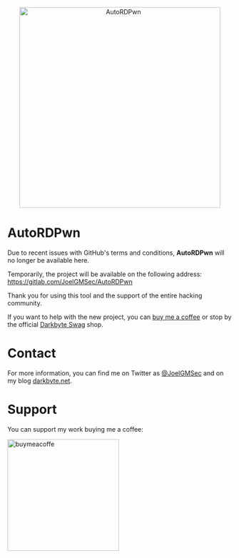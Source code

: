<p align="center"><img width=450 alt="AutoRDPwn" src="https://raw.githubusercontent.com/JoelGMSec/AutoRDPnw/main/AutoRDPwn.png"></p>

# AutoRDPwn

Due to recent issues with GitHub's terms and conditions, **AutoRDPwn** will no longer be available here. 

Temporarily, the project will be available on the following address: https://gitlab.com/JoelGMSec/AutoRDPwn

Thank you for using this tool and the support of the entire hacking community.

If you want to help with the new project, you can [buy me a coffee](https://www.buymeacoffee.com/joelgmsec) or stop by the official [Darkbyte Swag](https://darkbyte.net/shop) shop.


# Contact
For more information, you can find me on Twitter as [@JoelGMSec](https://twitter.com/JoelGMSec) and on my blog [darkbyte.net](https://darkbyte.net).


# Support
You can support my work buying me a coffee:

[<img width=250 alt="buymeacoffe" src="https://cdn.buymeacoffee.com/buttons/v2/default-blue.png">](https://www.buymeacoffee.com/joelgmsec)
